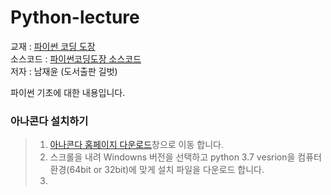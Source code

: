 # Python-lecture 

교재 : [파이썬 코딩 도장](https://dojang.io/course/view.php?id=7)  
소스코드 : [파이썬코딩도장 소스코드](https://github.com/namjaeyoon/python.dojang)  
저자 : 남재윤 (도서출판 길벗)

파이썬 기초에 대한 내용입니다. 

### 아나콘다 설치하기
 > 1. [아나콘다 홈페이지 다운로드](https://www.anaconda.com/distribution/)창으로 이동 합니다.
 > 2. 스크롤을 내려 Windowns 버전을 선택하고 python 3.7 vesrion을 컴퓨터 환경(64bit or 32bit)에 맞게 설치 파일을 다운로드 합니다. 
 > 3. 

